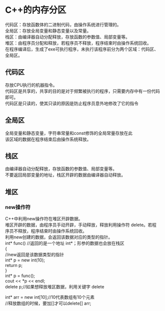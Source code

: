 # C++的内存分区  
代码区：存放函数体的二进制代码，由操作系统进行管理的。  
全局区：存放全局变量和静态变量以及常量。  
栈区：由编译器自动分配释放，存放函数的参数值、局部变量等。  
堆区：由程序员分配和释放，若程序员不释放，程序结束时由操作系统回收。  
在程序编译后，生成了exe可执行程序，未执行该程序前分为两个区域：代码区、全局区。  
## 代码区  
存放CPU执行的机器指令。  
代码区是共享的，共享的目的是对于频繁被执行的程序，只需要内存中有一份代码即可。  
代码区是只读的，使其只读的原因是防止程序员意外地修改了它的指令  
## 全局区  
全局变量和静态变量，字符串常量和const修饰的全局常量存放在此    
该区域的数据在程序结束后由操作系统释放。   
## 栈区  
由编译器自动分配释放，存放函数的参数值、局部变量等。  
不要返回局部变量的地址，栈区开辟的数据由编译器自动释放。 
## 堆区  
### new操作符   
C++中利用new操作符在堆区开辟数据。  
堆区开辟的数据，由程序员手动开辟，手动释放，释放利用操作符 delete。若程序员不释放，程序结束时由操作系统回收。    
利用new创建的数据，会返回该数据对应的类型的指针。  
int* func()  //返回的是一个地址 int*；形参的数据也会放在栈区  
{  
    //new返回是该数据类型的指针  
    int* p = new int(10);  
    return p;  
}  
int* p = func();  
cout << *p << endl;  
delete p;//如果想释放堆区数据，利用关键字 delete   

 int* arr = new int[10];//10代表数组有10个元素   
//释放数组的时候，要加[]才可以delete[] arr;  

